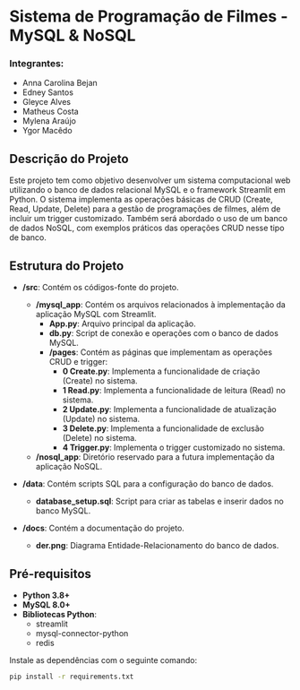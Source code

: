 # Sistema de Programação de Filmes - MySQL & NoSQL 

### Integrantes:
- Anna Carolina Bejan
- Edney Santos
- Gleyce Alves
- Matheus Costa
- Mylena Araújo
- Ygor Macêdo

## Descrição do Projeto

Este projeto tem como objetivo desenvolver um sistema computacional web utilizando o banco de dados relacional MySQL e o framework Streamlit em Python. O sistema implementa as operações básicas de CRUD (Create, Read, Update, Delete) para a gestão de programações de filmes, além de incluir um trigger customizado. Também será abordado o uso de um banco de dados NoSQL, com exemplos práticos das operações CRUD nesse tipo de banco.

## Estrutura do Projeto

- **/src**: Contém os códigos-fonte do projeto.
  - **/mysql_app**: Contém os arquivos relacionados à implementação da aplicação MySQL com Streamlit.
    - **App.py**: Arquivo principal da aplicação.
    - **db.py**: Script de conexão e operações com o banco de dados MySQL.
    - **/pages**: Contém as páginas que implementam as operações CRUD e trigger:
      - **0 Create.py**: Implementa a funcionalidade de criação (Create) no sistema.
      - **1 Read.py**: Implementa a funcionalidade de leitura (Read) no sistema.
      - **2 Update.py**: Implementa a funcionalidade de atualização (Update) no sistema.
      - **3 Delete.py**: Implementa a funcionalidade de exclusão (Delete) no sistema.
      - **4 Trigger.py**: Implementa o trigger customizado no sistema.
  - **/nosql_app**: Diretório reservado para a futura implementação da aplicação NoSQL.

- **/data**: Contém scripts SQL para a configuração do banco de dados.
  - **database_setup.sql**: Script para criar as tabelas e inserir dados no banco MySQL.

- **/docs**: Contém a documentação do projeto.
  - **der.png**: Diagrama Entidade-Relacionamento do banco de dados.

## Pré-requisitos

- **Python 3.8+**
- **MySQL 8.0+**
- **Bibliotecas Python**:
  - streamlit
  - mysql-connector-python
  - redis

Instale as dependências com o seguinte comando:

```bash
pip install -r requirements.txt
